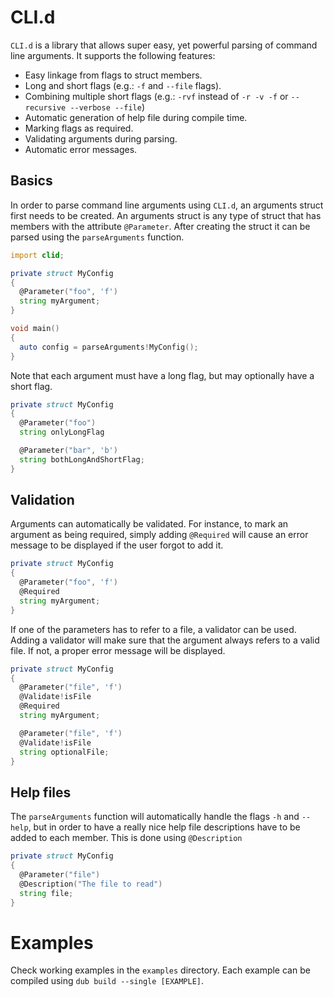 # CLI.d
`CLI.d` is a library that allows super easy, yet powerful parsing of command
line arguments.
It supports the following features:

  - Easy linkage from flags to struct members.
  - Long and short flags (e.g.: `-f` and `--file` flags).
  - Combining multiple short flags (e.g.: `-rvf` instead of `-r -v -f` or `--recursive --verbose --file`)
  - Automatic generation of help file during compile time.
  - Marking flags as required.
  - Validating arguments during parsing.
  - Automatic error messages.

## Basics
In order to parse command line arguments using `CLI.d`, an arguments struct
first needs to be created.
An arguments struct is any type of struct that has members with the attribute `@Parameter`.
After creating the struct it can be parsed using the `parseArguments` function.

```d
import clid;

private struct MyConfig
{
  @Parameter("foo", 'f')
  string myArgument;
}

void main()
{
  auto config = parseArguments!MyConfig();
}
```

Note that each argument must have a long flag, but may optionally have a short flag.

```d
private struct MyConfig
{
  @Parameter("foo")
  string onlyLongFlag

  @Parameter("bar", 'b')
  string bothLongAndShortFlag;
}
```

## Validation
Arguments can automatically be validated.
For instance, to mark an argument as being required, simply adding `@Required`
will cause an error message to be displayed if the user forgot to add it.

```d
private struct MyConfig
{
  @Parameter("foo", 'f')
  @Required
  string myArgument;
}
```

If one of the parameters has to refer to a file, a validator can be used.
Adding a validator will make sure that the argument always refers to a valid file.
If not, a proper error message will be displayed.

```d
private struct MyConfig
{
  @Parameter("file", 'f')
  @Validate!isFile
  @Required
  string myArgument;

  @Parameter("file", 'f')
  @Validate!isFile
  string optionalFile;
}
```

## Help files
The `parseArguments` function will automatically handle the flags `-h` and `--help`,
but in order to have a really nice help file descriptions have to be added to each member.
This is done using `@Description`

```d
private struct MyConfig
{
  @Parameter("file")
  @Description("The file to read")
  string file;
}
```

# Examples
Check working examples in the `examples` directory.
Each example can be compiled using `dub build --single [EXAMPLE]`.
